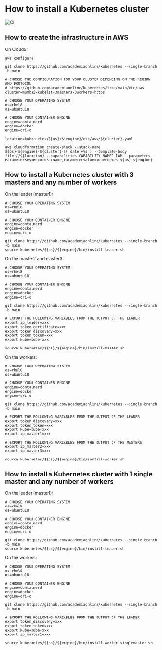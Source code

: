 # How to install a Kubernetes cluster
![CI](https://github.com/academiaonline/kubernetes/workflows/CI/badge.svg?branch=main)

## How to create the infrastructure in AWS
On Cloud9:
```
aws configure

git clone https://github.com/academiaonline/kubernetes --single-branch -b main

# CHOOSE THE CONFIGURATION FOR YOUR CLUSTER DEPENDING ON THE REGION AND PROTOCOL
# https://github.com/academiaonline/kubernetes/tree/main/etc/aws
cluster=mumbai-kubelet-3masters-3workers-https

# CHOOSE YOUR OPERATING SYSTEM
os=rhel8
os=ubuntu18

# CHOOSE YOUR CONTAINER ENGINE
engine=containerd
engine=docker
engine=cri-o

location=kubernetes/${os}/${engine}/etc/aws/${cluster}.yaml

aws cloudformation create-stack --stack-name ${os}-${engine}-${cluster}-$( date +%s ) --template-body file://${location} --capabilities CAPABILITY_NAMED_IAM --parameters ParameterKey=RecordSetName,ParameterValue=kubernetes-${os}-${engine}
```

## How to install a Kubernetes cluster with 3 masters and any number of workers
On the leader (master1):
```
# CHOOSE YOUR OPERATING SYSTEM
os=rhel8
os=ubuntu18

# CHOOSE YOUR CONTAINER ENGINE
engine=containerd
engine=docker
engine=cri-o

git clone https://github.com/academiaonline/kubernetes --single-branch -b main
source kubernetes/${os}/${engine}/bin/install-leader.sh
```
On the master2 and master3:
```
# CHOOSE YOUR OPERATING SYSTEM
os=rhel8
os=ubuntu18

# CHOOSE YOUR CONTAINER ENGINE
engine=containerd
engine=docker
engine=cri-o

git clone https://github.com/academiaonline/kubernetes --single-branch -b main

# EXPORT THE FOLLOWING VARIABLES FROM THE OUTPUT OF THE LEADER
export ip_leader=xxx
export token_certificate=xxx
export token_discovery=xxx
export token_token=xxx
export kube=kube-xxx

source kubernetes/${os}/${engine}/bin/install-master.sh
```
On the workers:
```
# CHOOSE YOUR OPERATING SYSTEM
os=rhel8
os=ubuntu18

# CHOOSE YOUR CONTAINER ENGINE
engine=containerd
engine=docker
engine=cri-o

git clone https://github.com/academiaonline/kubernetes --single-branch -b main

# EXPORT THE FOLLOWING VARIABLES FROM THE OUTPUT OF THE LEADER
export token_discovery=xxx
export token_token=xxx
export kube=kube-xxx
export ip_master1=xxx

# EXPORT THE FOLLOWING VARIABLES FROM THE OUTPUT OF THE MASTERS
export ip_master2=xxx
export ip_master3=xxx

source kubernetes/${os}/${engine}/bin/install-worker.sh
```

## How to install a Kubernetes cluster with 1 single master and any number of workers
On the leader (master1):
```
# CHOOSE YOUR OPERATING SYSTEM
os=rhel8
os=ubuntu18

# CHOOSE YOUR CONTAINER ENGINE
engine=containerd
engine=docker
engine=cri-o

git clone https://github.com/academiaonline/kubernetes --single-branch -b main
source kubernetes/${os}/${engine}/bin/install-leader.sh
```
On the workers:
```
# CHOOSE YOUR OPERATING SYSTEM
os=rhel8
os=ubuntu18

# CHOOSE YOUR CONTAINER ENGINE
engine=containerd
engine=docker
engine=cri-o

git clone https://github.com/academiaonline/kubernetes --single-branch -b main

# EXPORT THE FOLLOWING VARIABLES FROM THE OUTPUT OF THE LEADER
export token_discovery=xxx
export token_token=xxx
export kube=kube-xxx
export ip_master1=xxx

source kubernetes/${os}/${engine}/bin/install-worker-singlemaster.sh
```
